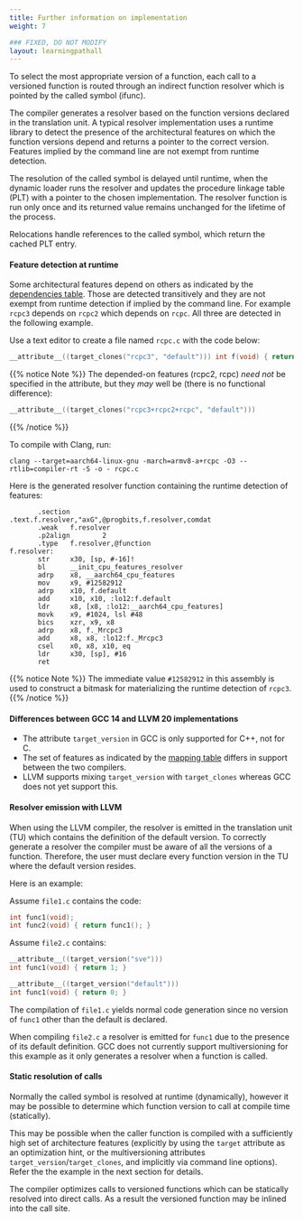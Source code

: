 ```yaml
---
title: Further information on implementation 
weight: 7

### FIXED, DO NOT MODIFY
layout: learningpathall
---
```


To select the most appropriate version of a function, each call to a versioned function is routed through an indirect function resolver which is pointed by the called symbol (ifunc). 

The compiler generates a resolver based on the function versions declared in the translation unit. A typical resolver implementation uses a runtime library to detect the presence of the architectural features on which the function versions depend and returns a pointer to the correct version. Features implied by the command line are not exempt from runtime detection.

The resolution of the called symbol is delayed until runtime, when the dynamic loader runs the resolver and updates the procedure linkage table (PLT) with a pointer to the chosen implementation. The resolver function is run only once and its returned value remains unchanged for the lifetime of the process. 

Relocations handle references to the called symbol, which return the cached PLT entry.

#### Feature detection at runtime

Some architectural features depend on others as indicated by the [dependencies table](https://arm-software.github.io/acle/main/acle.html#dependencies). Those are detected transitively and they are not exempt from runtime detection if implied by the command line. For example `rcpc3` depends on `rcpc2` which depends on `rcpc`. All three are detected in the following example.

Use a text editor to create a file named `rcpc.c` with the code below:

```c
__attribute__((target_clones("rcpc3", "default"))) int f(void) { return 0; }
```

{{% notice Note %}}
The depended-on features (rcpc2, rcpc) *need not* be specified in the attribute, but they *may* well be (there is no functional difference):
```c
__attribute__((target_clones("rcpc3+rcpc2+rcpc", "default")))
```
{{% /notice %}}

To compile with Clang, run:

```console
clang --target=aarch64-linux-gnu -march=armv8-a+rcpc -O3 --rtlib=compiler-rt -S -o - rcpc.c
```

Here is the generated resolver function containing the runtime detection of features:

```output
       .section        .text.f.resolver,"axG",@progbits,f.resolver,comdat
       .weak   f.resolver
       .p2align        2
       .type   f.resolver,@function
f.resolver:
       str     x30, [sp, #-16]!
       bl      __init_cpu_features_resolver
       adrp    x8, __aarch64_cpu_features
       mov     x9, #12582912
       adrp    x10, f.default
       add     x10, x10, :lo12:f.default
       ldr     x8, [x8, :lo12:__aarch64_cpu_features]
       movk    x9, #1024, lsl #48
       bics    xzr, x9, x8
       adrp    x8, f._Mrcpc3
       add     x8, x8, :lo12:f._Mrcpc3
       csel    x0, x8, x10, eq
       ldr     x30, [sp], #16
       ret
```
{{% notice Note %}}
The immediate value `#12582912` in this assembly is used to construct a bitmask for materializing the runtime detection of `rcpc3`.
{{% /notice %}}

#### Differences between GCC 14 and LLVM 20 implementations

- The attribute `target_version` in GCC is only supported for C++, not for C.
- The set of features as indicated by the [mapping table](https://arm-software.github.io/acle/main/acle.html#mapping) differs in support between the two compilers.
- LLVM supports mixing `target_version` with `target_clones` whereas GCC does not yet support this.

#### Resolver emission with LLVM

When using the LLVM compiler, the resolver is emitted in the translation unit (TU) which contains the definition of the default version. To correctly generate a resolver the compiler must be aware of all the versions of a function. Therefore, the user must declare every function version in the TU where the default version resides. 

Here is an example:

Assume `file1.c` contains the code:

```c
int func1(void);
int func2(void) { return func1(); }
```

Assume `file2.c` contains:

```c
__attribute__((target_version("sve")))
int func1(void) { return 1; }

__attribute__((target_version("default")))
int func1(void) { return 0; }
```

The compilation of `file1.c` yields normal code generation since no version of `func1` other than the default is declared. 

When compiling `file2.c` a resolver is emitted for `func1` due to the presence of its default definition. GCC does not currently support multiversioning for this example as it only generates a resolver when a function is called.

#### Static resolution of calls

Normally the called symbol is resolved at runtime (dynamically), however it may be possible to determine which function version to call at compile time (statically).

This may be possible when the caller function is compiled with a sufficiently high set of architecture features (explicitly by using the `target` attribute as an optimization hint, or the multiversioning attributes `target_version`/`target_clones`, and implicitly via command line options). Refer the the example in the next section for details. 

The compiler optimizes calls to versioned functions which can be statically resolved into direct calls. As a result the versioned function may be inlined into the call site.
